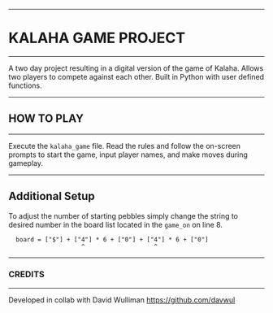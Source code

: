 ---------------------
# KALAHA GAME PROJECT
---------------------
  A two day project resulting in a digital version of the game of Kalaha.
  Allows two players to compete against each other.
  Built in Python with user defined functions.
  
--------------
## HOW TO PLAY
--------------
  Execute the `kalaha_game` file. 
  Read the rules and follow the on-screen prompts to start the game, input player names, and make moves during gameplay.

  ----------------
  Additional Setup
  ----------------
  To adjust the number of starting pebbles simply change the string to desired number in the board list located in the `game_on` on line 8.
  
      board = ["$"] + ["4"] * 6 + ["0"] + ["4"] * 6 + ["0"]
                        ^                   ^ 
-----------
### CREDITS
-----------
  Developed in collab with David Wulliman https://github.com/davwul
